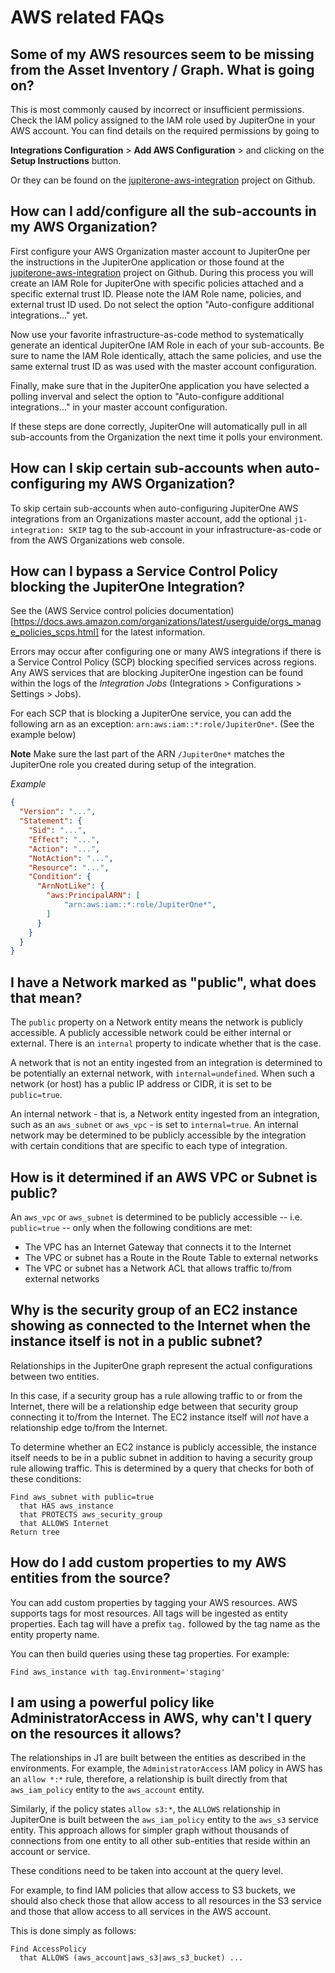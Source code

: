 # AWS related FAQs

## Some of my AWS resources seem to be missing from the Asset Inventory / Graph. What is going on?

This is most commonly caused by incorrect or insufficient permissions. Check the
IAM policy assigned to the IAM role used by JupiterOne in your AWS account. You
can find details on the required permissions by going to

**Integrations Configuration** > **Add AWS Configuration** > and clicking on the
**Setup Instructions** button.

Or they can be found on the [jupiterone-aws-integration][] project on Github.

## How can I add/configure all the sub-accounts in my AWS Organization?

First configure your AWS Organization master account to JupiterOne per the instructions 
in the JupiterOne application or those found at the [jupiterone-aws-integration][] project on Github. 
During this process you will create an IAM Role for JupiterOne with specific policies attached and a 
specific external trust ID. Please note the IAM Role name, policies, and external trust ID used. 
Do not select the option "Auto-configure additional integrations..." yet.

Now use your favorite infrastructure-as-code method to systematically generate an identical JupiterOne IAM Role in each of your 
sub-accounts. Be sure to name the IAM Role identically, attach the same policies, and use the same external trust ID 
as was used with the master account configuration.

Finally, make sure that in the JupiterOne application you have selected a polling inverval and select the option 
to "Auto-configure additional integrations..." in your master account configuration.

If these steps are done correctly, JupiterOne will automatically pull in all
sub-accounts from the Organization the next time it polls your environment.

## How can I skip certain sub-accounts when auto-configuring my AWS Organization?

To skip certain sub-accounts when auto-configuring JupiterOne AWS integrations 
from an Organizations master account, add the optional `j1-integration: SKIP` tag 
to the sub-account in your infrastructure-as-code or from the AWS Organizations web console.

## How can I bypass a Service Control Policy blocking the JupiterOne Integration?

See the (AWS Service control policies documentation)[https://docs.aws.amazon.com/organizations/latest/userguide/orgs_manage_policies_scps.html]
for the latest information.

Errors may occur after configuring one or many AWS integrations if there is a
Service Control Policy (SCP) blocking specified services across regions. Any AWS
services that are blocking JupiterOne ingestion can be found within the logs of
the *Integration Jobs* (Integrations > Configurations > Settings > Jobs).

For each SCP that is blocking a JupiterOne service, you can add the following
arn as an exception: `arn:aws:iam::*:role/JupiterOne*`. (See the example below)

**Note** Make sure the last part of the ARN `/JupiterOne*` matches the
JupiterOne role you created during setup of the integration.

*Example*

```json
{
  "Version": "...",
  "Statement": {
    "Sid": "...",
    "Effect": "...",
    "Action": "...",
    "NotAction": "...",
    "Resource": "...",
    "Condition": {
      "ArnNotLike": {
        "aws:PrincipalARN": [
            "arn:aws:iam::*:role/JupiterOne*",
        ]
      }
    }
  }
}
```

## I have a Network marked as "public", what does that mean?

The `public` property on a Network entity means the network is publicly
accessible. A publicly accessible network could be either internal or external.
There is an `internal` property to indicate whether that is the case.

A network that is not an entity ingested from an integration is determined to be
potentially an external network, with `internal=undefined`. When such a network
(or host) has a public IP address or CIDR, it is set to be `public=true`.

An internal network - that is, a Network entity ingested from an integration,
such as an `aws_subnet` or `aws_vpc` - is set to `internal=true`. An
internal network may be determined to be publicly accessible by the integration
with certain conditions that are specific to each type of integration.

## How is it determined if an AWS VPC or Subnet is public?

An `aws_vpc` or `aws_subnet` is determined to be publicly accessible --
i.e. `public=true` -- only when the following conditions are met:

- The VPC has an Internet Gateway that connects it to the Internet
- The VPC or subnet has a Route in the Route Table to external networks
- The VPC or subnet has a Network ACL that allows traffic to/from external networks

## Why is the security group of an EC2 instance showing as connected to the Internet when the instance itself is not in a public subnet?

Relationships in the JupiterOne graph represent the actual configurations between two entities.

In this case, if a security group has a rule allowing traffic to or from the Internet, there will be a
relationship edge between that security group connecting it to/from the Internet. The EC2 instance 
itself will _not_ have a relationship edge to/from the Internet.

To determine whether an EC2 instance is publicly accessible, the instance itself needs to be in a public
subnet in addition to having a security group rule allowing traffic. This is determined by a query that
checks for both of these conditions:

```j1ql
Find aws_subnet with public=true
  that HAS aws_instance
  that PROTECTS aws_security_group
  that ALLOWS Internet
Return tree
```

## How do I add custom properties to my AWS entities from the source?

You can add custom properties by tagging your AWS resources. AWS supports tags
for most resources. All tags will be ingested as entity properties. Each tag
will have a prefix `tag.` followed by the tag name as the entity property name.

You can then build queries using these tag properties. For example:

```j1ql
Find aws_instance with tag.Environment='staging'
```

## I am using a powerful policy like AdministratorAccess in AWS, why can't I query on the resources it allows?

The relationships in J1 are built between the entities as described in the environments. For example, 
the `AdministratorAccess` IAM policy in AWS has an `allow *:*` rule, therefore, a relationship is
built directly from that `aws_iam_policy` entity to the `aws_account` entity.

Similarly, if the policy states `allow s3:*`, the `ALLOWS` relationship in JupiterOne is built between 
the `aws_iam_policy` entity to the `aws_s3` service entity. This approach allows for simpler graph without 
thousands of connections from one entity to all other sub-entities that reside within an account or service.

These conditions need to be taken into account at the query level.

For example, to find IAM policies that allow access to S3 buckets, we should also check those that 
allow access to all resources in the S3 service and those that allow access to all services in the AWS account.

This is done simply as follows:

```
Find AccessPolicy 
  that ALLOWS (aws_account|aws_s3|aws_s3_bucket) ...
```

[jupiterone-aws-integration]: https://github.com/jupiterone/jupiterone-aws-integration
